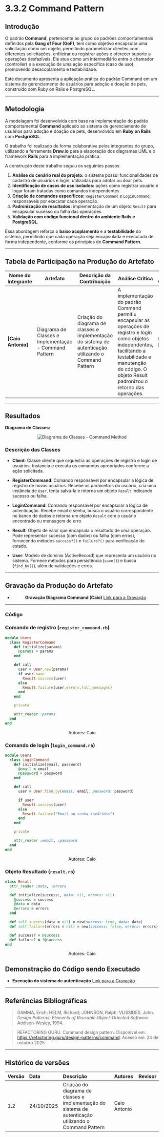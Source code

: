 # 3.3.2 Command Pattern

## **Introdução**

O padrão **Command**, pertencente ao grupo de padrões comportamentais definidos pela **Gang of Four (GoF)**, tem como objetivo encapsular uma solicitação como um objeto, permitindo parametrizar clientes com diferentes solicitações, enfileirar ou registrar ações e oferecer suporte a operações desfazíveis. Ele atua como um intermediário entre o chamador (controller) e a execução de uma ação específica (caso de uso), promovendo desacoplamento e testabilidade.

Este documento apresenta a aplicação prática do padrão Command em um sistema de gerenciamento de usuários para adoção e doação de pets, construído com Ruby on Rails e PostgreSQL.

---

## **Metodologia**

A modelagem foi desenvolvida com base na implementação do padrão comportamental **Command** aplicado ao sistema de gerenciamento de usuários para adoção e doação de pets, desenvolvido em **Ruby on Rails** com **PostgreSQL**.

O trabalho foi realizado de forma colaborativa pelos integrantes do grupo, utilizando a ferramenta **Draw.io** para a elaboração dos diagramas UML e o framework **Rails** para a implementação prática.

A construção deste trabalho seguiu os seguintes passos:

1. **Análise do cenário real do projeto:** o sistema possui funcionalidades de cadastro de usuários e login, utilizadas para adotar ou doar pets.  
2. **Identificação de casos de uso isolados:** ações como registrar usuário e logar foram tratadas como comandos independentes.  
3. **Criação de comandos específicos:** `RegisterCommand` e `LoginCommand`, responsáveis por executar cada operação.  
4. **Padronização de resultados:** implementação de um objeto `Result` para encapsular sucesso ou falha das operações.  
5. **Validação com código funcional dentro do ambiente Rails e PostgreSQL.**

Essa abordagem reforça o **baixo acoplamento** e a **testabilidade** do sistema, permitindo que cada operação seja encapsulada e executada de forma independente, conforme os princípios do **Command Pattern**.

---

## **Tabela de Participação na Produção do Artefato**

<center>

| <center>Nome do<br>Integrante | <center>Artefato | <center>Descrição da<br>Contribuição | <center>Análise Crítica | <center>Link Comprobatório |
| :--- | :--- | :--- | :--- | :--- |
| **[Caio Antonio]** | Diagrama de Classes e Implementação - Command Pattern | Criação do diagrama de classes e implementação do sistema de autenticação utilizando o Command Pattern | A implementação do padrão Command permitiu encapsular as operações de registro e login como objetos independentes, facilitando a testabilidade e manutenção do código. O objeto Result padronizou o retorno das operações. | [Gravação Diagrama](https://unbbr-my.sharepoint.com/personal/221031130_aluno_unb_br/_layouts/15/stream.aspx?id=/personal/221031130_aluno_unb_br/Documents/Grava%C3%A7%C3%B5es/Reuni%C3%A3o%20com%20Caio%20Antonio%20Araujo%20Garcia%20De%20Almeida-20251024_111044-Grava%C3%A7%C3%A3o%20de%20Reuni%C3%A3o.mp4) |

</center>

---

## **Resultados**

**Diagrama de Classes:**

<center>

![Diagrama de Classes - Command Method](../assets/StrategyMethod/diagrama_command.PNG)

</center>

### **Descrição das Classes**

- **Client**: Classe cliente que orquestra as operações de registro e login de usuários. Instancia e executa os comandos apropriados conforme a ação solicitada.

- **RegisterCommand**: Comando responsável por encapsular a lógica de registro de novos usuários. Recebe os parâmetros do usuário, cria uma instância de `User`, tenta salvá-la e retorna um objeto `Result` indicando sucesso ou falha.

- **LoginCommand**: Comando responsável por encapsular a lógica de autenticação. Recebe email e senha, busca o usuário correspondente no banco de dados e retorna um objeto `Result` com o usuário encontrado ou mensagem de erro.

- **Result**: Objeto de valor que encapsula o resultado de uma operação. Pode representar sucesso (com dados) ou falha (com erros), fornecendo métodos `success?()` e `failure?()` para verificação do estado.

- **User**: Modelo de domínio (ActiveRecord) que representa um usuário no sistema. Fornece métodos para persistência (`save()`) e busca (`find_by()`), além de validações e erros.

---

## **Gravação da Produção do Artefato**

<center>

* **Gravação Diagrama Command (Caio)** [Link para a Gravação](https://unbbr-my.sharepoint.com/personal/221031130_aluno_unb_br/_layouts/15/stream.aspx?id=/personal/221031130_aluno_unb_br/Documents/Grava%C3%A7%C3%B5es/Reuni%C3%A3o%20com%20Caio%20Antonio%20Araujo%20Garcia%20De%20Almeida-20251024_111044-Grava%C3%A7%C3%A3o%20de%20Reuni%C3%A3o.mp4)

</center>

---

### **Código**

### Comando de registro (`register_command.rb`)

```ruby
module Users
  class RegisterCommand
    def initialize(params)
      @params = params
    end

    def call
      user = User.new(params)
      if user.save
        Result.success(user)
      else
        Result.failure(user.errors.full_messages)
      end
    end

    private

    attr_reader :params
  end
end
```
<center>
  Autores: Caio
</center>

### Comando de login (`login_command.rb`)

```ruby
module Users
  class LoginCommand
    def initialize(email, password)
      @email = email
      @password = password
    end

    def call
      user = User.find_by(email: email, password: password)

      if user
        Result.success(user)
      else
        Result.failure("Email ou senha inválidos")
      end
    end

    private

    attr_reader :email, :password
  end
end
```
<center>
  Autores: Caio
</center>

### Objeto Resultado (`result.rb`)

```ruby
class Result
  attr_reader :data, :errors

  def initialize(success:, data: nil, errors: nil)
    @success = success
    @data = data
    @errors = errors
  end

  def self.success(data = nil) = new(success: true, data: data)
  def self.failure(errors = nil) = new(success: false, errors: errors)

  def success? = @success
  def failure? = !@success
end
```
<center>
  Autores: Caio
</center>

## Demonstração do Código sendo Executado

- **Execução do sistema de autenticação** [Link para a Gravação](https://unbbr-my.sharepoint.com/personal/221031130_aluno_unb_br/_layouts/15/stream.aspx?id=/personal/221031130_aluno_unb_br/Documents/Grava%C3%A7%C3%B5es/Reuni%C3%A3o%20com%20Caio%20Antonio%20Araujo%20Garcia%20De%20Almeida-20251024_112818-Grava%C3%A7%C3%A3o%20de%20Reuni%C3%A3o.mp4)

---

## **Referências Bibliográficas**

> GAMMA, Erich; HELM, Richard; JOHNSON, Ralph; VLISSIDES, John. _Design Patterns: Elements of Reusable Object-Oriented Software_. Addison-Wesley, 1994.

> REFACTORING GURU. Command design pattern. Disponível em: <https://refactoring.guru/design-patterns/command>. Acesso em: 24 de outubro 2025.

---

## **Histórico de versões**

| Versão | Data       | Descrição | Autores | Revisor |
| :--- | :--- | :--- | :--- | :--- |
| 1.2 | 24/10/2025 | Criação do diagrama de classes e implementação do sistema de autenticação utilizando o Command Pattern | Caio Antonio |  |